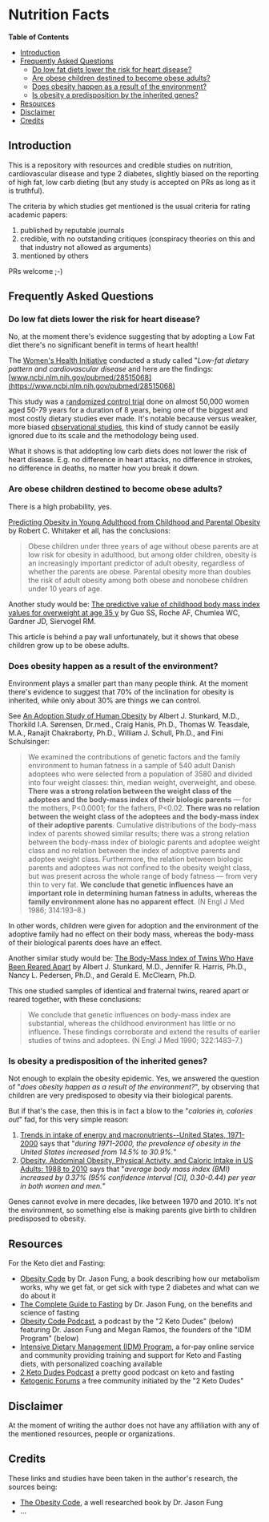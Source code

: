 # Nutrition Facts

<!-- START doctoc generated TOC please keep comment here to allow auto update -->
<!-- DON'T EDIT THIS SECTION, INSTEAD RE-RUN doctoc TO UPDATE -->
**Table of Contents**

- [Introduction](#introduction)
- [Frequently Asked Questions](#frequently-asked-questions)
  - [Do low fat diets lower the risk for heart disease?](#do-low-fat-diets-lower-the-risk-for-heart-disease)
  - [Are obese children destined to become obese adults?](#are-obese-children-destined-to-become-obese-adults)
  - [Does obesity happen as a result of the environment?](#does-obesity-happen-as-a-result-of-the-environment)
  - [Is obesity a predisposition by the inherited genes?](#is-obesity-a-predisposition-by-the-inherited-genes)
- [Resources](#resources)
- [Disclaimer](#disclaimer)
- [Credits](#credits)

<!-- END doctoc generated TOC please keep comment here to allow auto update -->

## Introduction

This is a repository with resources and credible studies on nutrition, cardiovascular disease and type 2 diabetes, slightly biased on the reporting of high fat, low carb dieting (but any study is accepted on PRs as long as it is truthful).

The criteria by which studies get mentioned is the usual criteria for rating academic papers:

1. published by reputable journals
2. credible, with no outstanding critiques (conspiracy theories on this and that industry not allowed as arguments)
3. mentioned by others

PRs welcome ;-)

## Frequently Asked Questions

### Do low fat diets lower the risk for heart disease?

No, at the moment there's evidence suggesting that by adopting a Low Fat diet there's no significant benefit in terms of heart health!

The [Women's Health Initiative](https://en.wikipedia.org/wiki/Women%27s_Health_Initiative) conducted a study called "*Low-fat dietary pattern and cardiovascular disease* and here are the findings: [www.ncbi.nlm.nih.gov/pubmed/28515068](https://www.ncbi.nlm.nih.gov/pubmed/28515068)

This study was a [randomized control trial](https://en.wikipedia.org/wiki/Randomized_controlled_trial) done on almost 50,000 women aged 50-79 years for a duration of 8 years, being one of the biggest and most costly dietary studies ever made. It's notable because versus weaker, more biased [observational studies](https://en.wikipedia.org/wiki/Observational_study), this kind of study cannot be easily ignored due to its scale and the methodology being used.

What it shows is that addopting low carb diets does not lower the risk of heart disease. E.g. no difference in heart attacks, no difference in strokes, no difference in deaths, no matter how you break it down.

### Are obese children destined to become obese adults?

There is a high probability, yes.

[Predicting Obesity in Young Adulthood from Childhood and Parental Obesity](https://www.nejm.org/doi/full/10.1056/NEJM199709253371301) by Robert C. Whitaker et all, has the conclusions:

> Obese children under three years of age without obese parents are at low risk for obesity in adulthood, but among older children, obesity is an increasingly important predictor of adult obesity, regardless of whether the parents are obese. Parental obesity more than doubles the risk of adult obesity among both obese and nonobese children under 10 years of age.

Another study would be: [The predictive value of childhood body mass index values for overweight at age 35 y](https://academic.oup.com/ajcn/article-abstract/59/4/810/4715794) by Guo SS, Roche AF, Chumlea WC, Gardner JD, Siervogel RM.

This article is behind a pay wall unfortunately, but it shows that obese children grow up to be obese adults.

### Does obesity happen as a result of the environment?

Environment plays a smaller part than many people think. At the moment there's evidence to suggest that 70% of the inclination for obesity is inherited, while only about 30% are things we can control.

See [An Adoption Study of Human Obesity](https://www.nejm.org/doi/full/10.1056/NEJM198601233140401) by Albert J. Stunkard, M.D., Thorkild I.A. Sørensen, Dr.med., Craig Hanis, Ph.D., Thomas W. Teasdale, M.A., Ranajit Chakraborty, Ph.D., William J. Schull, Ph.D., and Fini Schulsinger:

> We examined the contributions of genetic factors and the family environment to human fatness in a sample of 540 adult Danish adoptees who were selected from a population of 3580 and divided into four weight classes: thin, median weight, overweight, and obese. **There was a strong relation between the weight class of the adoptees and the body-mass index of their biologic parents** — for the mothers, P<0.0001; for the fathers, P<0.02. **There was no relation between the weight class of the adoptees and the body-mass index of their adoptive parents**. Cumulative distributions of the body-mass index of parents showed similar results; there was a strong relation between the body-mass index of biologic parents and adoptee weight class and no relation between the index of adoptive parents and adoptee weight class. Furthermore, the relation between biologic parents and adoptees was not confined to the obesity weight class, but was present across the whole range of body fatness — from very thin to very fat. **We conclude that genetic influences have an important role in determining human fatness in adults, whereas the family environment alone has no apparent effect**. (N Engl J Med 1986; 314:193–8.)

In other words, children were given for adoption and the environment of the adoptive family had no effect on their body mass, whereas the body-mass of their biological parents does have an effect.

Another similar study would be: [The Body-Mass Index of Twins Who Have Been Reared Apart](https://www.nejm.org/doi/full/10.1056/NEJM199005243222102) by Albert J. Stunkard, M.D., Jennifer R. Harris, Ph.D., Nancy L. Pedersen, Ph.D., and Gerald E. McClearn, Ph.D.

This one studied samples of identical and fraternal twins, reared apart or reared together, with these conclusions:

> We conclude that genetic influences on body-mass index are substantial, whereas the childhood environment has little or no influence. These findings corroborate and extend the results of earlier studies of twins and adoptees. (N Engl J Med 1990; 322:1483–7.)

### Is obesity a predisposition of the inherited genes?

Not enough to explain the obesity epidemic. Yes, we answered the question of "*does obesity happen as a result of the environment?*", by observing that children are very predisposed to obesity via their biological parents.

But if that's the case, then this is in fact a blow to the "*calories in, calories out*" fad, for this very simple reason:

1. [Trends in intake of energy and macronutrients--United States, 1971-2000](https://www.ncbi.nlm.nih.gov/pubmed/14762332) says that "*during 1971-2000, the prevalence of obesity in the United States increased from 14.5% to 30.9%.*"
2. [Obesity, Abdominal Obesity, Physical Activity, and Caloric Intake in US Adults: 1988 to 2010](https://www.amjmed.com/article/S0002-9343(14)00191-0/abstract) says that "*average body mass index (BMI) increased by 0.37% (95% confidence interval [CI], 0.30-0.44) per year in both women and men.*"

Genes cannot evolve in mere decades, like between 1970 and 2010. It's not the environment, so something else is making parents give birth to children predisposed to obesity.

## Resources

For the Keto diet and Fasting:

- [Obesity Code](https://www.goodreads.com/book/show/24945404-the-obesity-code) by Dr. Jason Fung, a book describing how our metabolism works, why we get fat, or get sick with type 2 diabetes and what can we do about it
- [The Complete Guide to Fasting](https://www.goodreads.com/book/show/32670670-the-complete-guide-to-fasting) by Dr. Jason Fung, on the benefits and science of fasting
- [Obesity Code Podcast](https://obesitycodepodcast.com/), a podcast by the "2 Keto Dudes" (below) featuring Dr. Jason Fung and Megan Ramos, the founders of the "IDM Program" (below)
- [Intensive Dietary Management (IDM) Program](https://idmprogram.com/), a for-pay online service and community providing training and support for Keto and Fasting diets, with personalized coaching available
- [2 Keto Dudes Podcast](http://2ketodudes.com/) a pretty good podcast on keto and fasting
- [Ketogenic Forums](https://www.ketogenicforums.com/) a free community initiated by the "2 Keto Dudes"

## Disclaimer

At the moment of writing the author does not have any affiliation with any of the mentioned resources, people or organizations.

## Credits

These links and studies have been taken in the author's research, the sources being:

- [The Obesity Code](https://www.goodreads.com/book/show/24945404-the-obesity-code), a well researched book by Dr. Jason Fung
- ...
